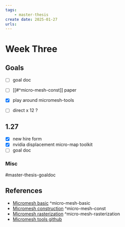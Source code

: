 ```yaml
---
tags:
    - master-thesis
create date: 2025-01-27
urls:
---
```


# Week Three

## Goals

- [ ] goal doc
- [ ] [[#^micro-mesh-const]] paper
- [x] play around micromesh-tools
- [ ] direct x 12 ?


## 1.27

- [x] new hire form
- [x] nvidia displacement micro-map toolkit
- [ ] goal doc

### Misc

#master-thesis-goaldoc


## References

- [Micromesh basic](chrome-extension://efaidnbmnnnibpcajpcglclefindmkaj/https://developer.download.nvidia.com/ProGraphics/nvpro-samples/slides/Micro-Mesh_Basics.pdf) ^micro-mesh-basic
- [Micromesh construction](chrome-extension://efaidnbmnnnibpcajpcglclefindmkaj/https://d1qx31qr3h6wln.cloudfront.net/publications/MicroMesh_generation.pdf) ^micro-mesh-const
- [Micromesh rasterization](chrome-extension://efaidnbmnnnibpcajpcglclefindmkaj/https://developer.download.nvidia.com/ProGraphics/nvpro-samples/slides/Micro-Mesh_Rasterization.pdf) ^micro-mesh-rasterization
- [Micromesh tools github](https://github.com/NVlabs/micromesh-tools)

